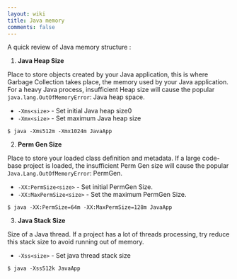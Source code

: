 ```yaml
---
layout: wiki
title: Java memory
comments: false
---
```

A quick review of Java memory structure :

1. **Java Heap Size**

 Place to store objects created by your Java application, this is where Garbage Collection takes place, the memory used by your Java application. For a heavy Java process, insufficient Heap size will cause the popular `java.lang.OutOfMemoryError`: Java heap space.
 * `-Xms<size>` - Set initial Java heap size0
 * `-Xmx<size>` - Set maximum Java heap size

 `$ java -Xms512m -Xmx1024m JavaApp`

2. **Perm Gen Size**

 Place to store your loaded class definition and metadata. If a large code-base project is loaded, the insufficient Perm Gen size will cause the popular `Java.Lang.OutOfMemoryError`: PermGen.
 * `-XX:PermSize<size>` - Set initial PermGen Size.
 * `-XX:MaxPermSize<size>` - Set the maximum PermGen Size.
 
 `$ java -XX:PermSize=64m -XX:MaxPermSize=128m JavaApp`

3. **Java Stack Size**

 Size of a Java thread. If a project has a lot of threads processing, try reduce this stack size to avoid running out of memory.

 * `-Xss<size>` - Set java thread stack size

 `$ java -Xss512k JavaApp`